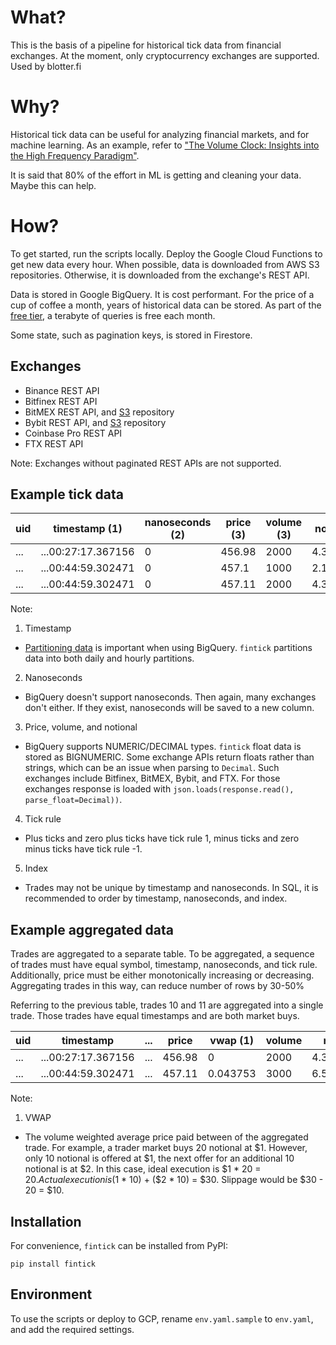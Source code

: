 # What?

This is the basis of a pipeline for historical tick data from financial exchanges. At the moment, only cryptocurrency exchanges are supported. Used by blotter.fi


# Why?

Historical tick data can be useful for analyzing financial markets, and for machine learning. As an example, refer to ["The Volume Clock: Insights into the High Frequency Paradigm"](https://papers.ssrn.com/sol3/papers.cfm?abstract_id=2034858).

It is said that 80% of the effort in ML is getting and cleaning your data. Maybe this can help.


# How?

To get started, run the scripts locally. Deploy the Google Cloud Functions to get new data every hour. When possible, data is downloaded from AWS S3 repositories. Otherwise, it is downloaded from the exchange's REST API.

Data is stored in Google BigQuery. It is cost performant. For the price of a cup of coffee a month, years of historical data can be stored. As part of the [free tier](https://cloud.google.com/free), a terabyte of queries is free each month.

Some state, such as pagination keys, is stored in Firestore.


Exchanges
---------

* Binance REST API
* Bitfinex REST API
* BitMEX REST API, and [S3](https://public.bitmex.com/) repository
* Bybit REST API, and [S3](https://public.bybit.com/) repository
* Coinbase Pro REST API
* FTX REST API

Note: Exchanges without paginated REST APIs are not supported.


Example tick data
------------

| uid | timestamp (1)      | nanoseconds (2) | price (3) | volume (3) | notional (3) | tickRule (4) | index (5) |
|-----|--------------------|-----------------|-----------|------------|--------------|--------------|-----------|
| ... | ...00:27:17.367156 | 0               | 456.98    | 2000       | 4.3765591... | -1           | 9         |
| ... | ...00:44:59.302471 | 0               | 457.1     | 1000       | 2.1877050... | 1            | 10        |
| ... | ...00:44:59.302471 | 0               | 457.11    | 2000       | 4.3753144... | 1            | 11        |

Note:

1. Timestamp
* [Partitioning data](https://cloud.google.com/bigquery/docs/partitioned-tables) is important when using BigQuery. `fintick` partitions data into both daily and hourly partitions.

2. Nanoseconds
* BigQuery doesn't support nanoseconds. Then again, many exchanges don't either. If they exist, nanoseconds will be saved to a new column.

3. Price, volume, and notional
* BigQuery supports NUMERIC/DECIMAL types. `fintick` float data is stored as BIGNUMERIC. Some exchange APIs return floats rather than strings, which can be an issue when parsing to `Decimal`. Such exchanges include Bitfinex, BitMEX, Bybit, and FTX. For those exchanges response is loaded with `json.loads(response.read(), parse_float=Decimal))`. 

4. Tick rule
* Plus ticks and zero plus ticks have tick rule 1, minus ticks and zero minus ticks have tick rule -1.

5. Index
* Trades may not be unique by timestamp and nanoseconds. In SQL, it is recommended to order by timestamp, nanoseconds, and index.


Example aggregated data
-----------------------

Trades are aggregated to a separate table. To be aggregated, a sequence of trades must have equal symbol, timestamp, nanoseconds, and tick rule. Additionally, price must be either monotonically increasing or decreasing. Aggregating trades in this way, can reduce number of rows by 30-50%

Referring to the previous table, trades 10 and 11 are aggregated into a single trade. Those trades have equal timestamps and are both market buys.

| uid |    timestamp       | ... | price  | vwap (1)     | volume |   notional   | tickRule | index |
|-----|--------------------|-----|--------|--------------|--------|--------------|----------|-------|
| ... | ...00:27:17.367156 | ... | 456.98 | 0            | 2000   | 4.3765591... | -1       |  ...  |
| ... |...00:44:59.302471  | ... | 457.11 | 0.043753     | 3000   | 6.5630195... | 1        |  ...  |

Note:

1. VWAP
* The volume weighted average price paid between of the aggregated trade. For example, a trader market buys 20 notional at $1. However, only 10 notional is offered at $1, the next offer for an additional 10 notional is at $2. In this case, ideal execution is $1 * 20 = $20. Actual execution is ($1 * 10) + ($2 * 10) = $30. Slippage would be $30 - 20 = $10.

Installation
------------

For convenience, `fintick` can be installed from PyPI:

```
pip install fintick
```

Environment
-----------

To use the scripts or deploy to GCP, rename `env.yaml.sample` to `env.yaml`, and add the required settings.
